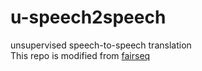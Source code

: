 # u-speech2speech
 unsupervised speech-to-speech translation  
 This repo is modified from [fairseq](https://github.com/pytorch/fairseq)
